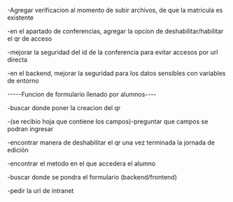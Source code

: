 -Agregar verificacion al momento de subir archivos, de que la matricula es existente

-en el apartado de conferencias, agregar la opcion de deshabilitar/habilitar el qr de acceso

-mejorar la seguridad del id de la conferencia para evitar accesos por url directa

-en el backend, mejorar la seguridad para los datos sensibles con variables de entorno




-----Funcion de formulario llenado por alumnos----

-buscar donde poner la creacion del qr

-(se recibio hoja que contiene los campos)-preguntar que campos se podran ingresar

-encontrar manera de deshabilitar el qr una vez terminada la jornada de edición

-encontrar el metodo en el que accedera el alumno

-buscar donde se pondra el formulario (backend/frontend)

-pedir la url de intranet